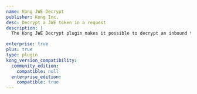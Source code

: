 ```yaml
---
name: Kong JWE Decrypt
publisher: Kong Inc.
desc: Decrypt a JWE token in a request
description: |
  The Kong JWE Decrypt plugin makes it possible to decrypt an inbound token(JWE) in a request.

enterprise: true
plus: true
type: plugin
kong_version_compatibility:
  community_edition:
    compatible: null
  enterprise_edition:
    compatible: true
---
```

